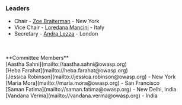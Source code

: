 ### Leaders
* Chair - [Zoe Braiterman](mailto://zoe.braiterman@owasp.org) - New York
* Vice Chair - [Loredana Mancini](mailto://loredana.mancini@owasp.org) - Italy
* Secretary - [Andra Lezza](mailto://andra.lezza@owasp.org) - London
<br>
<br>
**Committee Members**
<br>[Aastha Sahni](mailto://aastha.sahni@owasp.org)
<br>[Heba Farahat](mailto://heba.farahat@owasp.org)
<br>[Jessica Robinson](mailto://jessica.robinson@owasp.org) - New York
<br>[Maria Mora](mailto://maria.mora@owasp.org) - San Francisco
<br>[Saman Fatima](mailto://saman.fatima@owasp.org) - New Delhi, India
<br>[Vandana Verma](mailto://vandana.verma@owasp.org) - India

